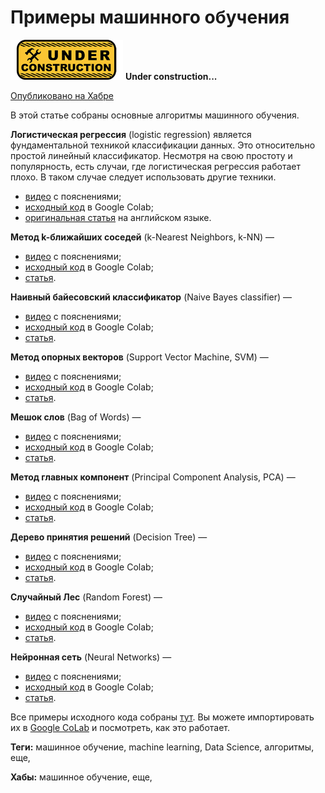 # Примеры машинного обучения

![Under construction](../data/2019.09.25-under-construction-icon.png)
**Under construction...**

[Опубликовано на Хабре]()

В этой статье собраны основные алгоритмы машинного обучения.

**Логистическая регрессия** (logistic regression) является фундаментальной техникой классификации данных. Это относительно простой линейный классификатор. Несмотря на свою простоту и популярность, есть случаи, где логистическая регрессия работает плохо. В таком случае следует использовать другие техники.
  * [видео](https://youtu.be/RDp0Iegae70) с пояснениями;
  * [исходный код](https://colab.research.google.com/drive/1TJEfTkfuXscEndBe0Yb95x-BEDbLejYq#scrollTo=ODQEiw9TnjIY) в Google Colab;
  * [оригинальная статья](https://realpython.com/logistic-regression-python) на английском языке.

**Метод k-ближайших соседей** (k-Nearest Neighbors, k-NN) — 
  * [видео]() с пояснениями;
  * [исходный код]() в Google Colab;
  * [статья]().

**Наивный байесовский классификатор** (Naive Bayes classifier) — 
  * [видео]() с пояснениями;
  * [исходный код]() в Google Colab;
  * [статья]().

**Метод опорных векторов** (Support Vector Machine, SVM) — 
  * [видео]() с пояснениями;
  * [исходный код]() в Google Colab;
  * [статья]().

**Мешок слов** (Bag of Words) — 
  * [видео]() с пояснениями;
  * [исходный код]() в Google Colab;
  * [статья]().

**Метод главных компонент** (Principal Component Analysis, PCA) — 
  * [видео]() с пояснениями;
  * [исходный код]() в Google Colab;
  * [статья]().

**Дерево принятия решений** (Decision Tree) — 
  * [видео]() с пояснениями;
  * [исходный код]() в Google Colab;
  * [статья]().

**Случайный Лес** (Random Forest) — 
  * [видео]() с пояснениями;
  * [исходный код]() в Google Colab;
  * [статья]().

**Нейронная сеть** (Neural Networks) — 
  * [видео]() с пояснениями;
  * [исходный код]() в Google Colab;
  * [статья]().

Все примеры исходного кода собраны [тут](../code_examples). Вы можете импортировать их в [Google CoLab](https://colab.research.google.com) и посмотреть, как это работает. 

**Теги:** машинное обучение, machine learning, Data Science, алгоритмы, еще,

**Хабы:** машинное обучение, еще,
